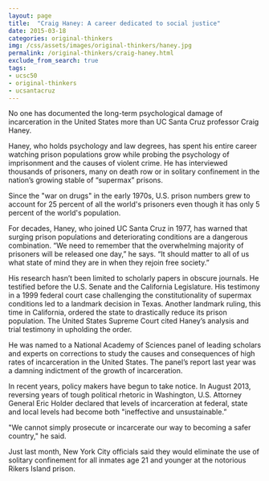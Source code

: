 ```yaml
---
layout: page
title:  "Craig Haney: A career dedicated to social justice"
date: 2015-03-18
categories: original-thinkers
img: /css/assets/images/original-thinkers/haney.jpg
permalink: /original-thinkers/craig-haney.html
exclude_from_search: true
tags: 
- ucsc50
- original-thinkers
- ucsantacruz
---
```


No one has documented the long-term psychological damage of incarceration in the United States more than UC Santa Cruz professor Craig Haney.

Haney, who holds psychology and law degrees, has spent his entire career watching prison populations grow while probing the psychology of imprisonment and the causes of violent crime. He has interviewed thousands of prisoners, many on death row or in solitary confinement in the nation’s growing stable of “supermax” prisons. 

Since the "war on drugs" in the early 1970s, U.S. prison numbers grew to account for 25 percent of all the world's prisoners even though it has only 5 percent of the world's population. 

For decades, Haney, who joined UC Santa Cruz in 1977, has warned that surging prison populations and deteriorating conditions are a dangerous combination. “We need to remember that the overwhelming majority of prisoners will be released one day,” he says. “It should matter to all of us what state of mind they are in when they rejoin free society.” 

His research hasn’t been limited to scholarly papers in obscure journals. He testified before the U.S. Senate and the California Legislature. His testimony in a 1999 federal court case challenging the constitutionality of supermax conditions led to a landmark decision in Texas. Another landmark ruling, this time in California, ordered the state to drastically reduce its prison population. The United States Supreme Court cited Haney’s analysis and trial testimony in upholding the order.

He was named to a National Academy of Sciences panel of leading scholars and experts on corrections to study the causes and consequences of high rates of incarceration in the United States. The panel’s report last year was a damning indictment of the growth of incarceration.

In recent years, policy makers have begun to take notice. In August 2013, reversing years of tough political rhetoric in Washington, U.S. Attorney General Eric Holder declared that levels of incarceration at federal, state and local levels had become both "ineffective and unsustainable.”

"We cannot simply prosecute or incarcerate our way to becoming a safer country," he said. 

Just last month, New York City officials said they would eliminate the use of solitary confinement for all inmates age 21 and younger at the notorious Rikers Island prison. 
